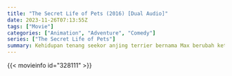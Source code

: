 ```yaml
---
title: "The Secret Life of Pets (2016) [Dual Audio]"
date: 2023-11-26T07:13:55Z
tags: ["Movie"]
categories: ["Animation", "Adventure", "Comedy"]
series: ["The Secret Life of Pets"]
summary: Kehidupan tenang seekor anjing terrier bernama Max berubah ketika pemiliknya memelihara Duke, seekor anjing liar yang langsung tidak disukai Max.
---
```


<mux-player stream-type="on-demand"
src="https://kp3d-my.sharepoint.com/personal/ryoo_kp3d_onmicrosoft_com/_layouts/15/download.aspx?share=EWyOMwHtPPxAko0zs3lX6eQBkb6NDFFljY79wIvrAvz6hg" prefer-playback="mse" controls>

</mux-player>


{{< movieinfo id="328111" >}}

<script src="https://cdn.jsdelivr.net/npm/@mux/mux-player"></script>

 <script type="application/ld+json ">
{
"@context": "https://schema.org/",
"@type": "VideoObject",
"name": "The Secret Life of Pets",
"contentUrl": "https://stream.mux.com/LynkJ00BeAoruBvG3oFNiXmKIYLfiVUOk2eEtoHtCIno.m3u8",
"thumbnailUrl": "https://www.themoviedb.org/t/p/original/A9wjsXPYYnffcI8SbxSPMeuWccq.jpg?width=314&fit_mode=preserve&time=25",
"uploadDate": "2023-11-26T07:13:55Z",
}

</script>
